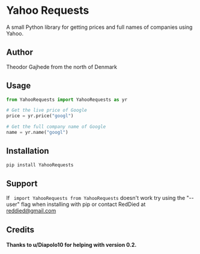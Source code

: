 # Yahoo Requests

A small Python library for getting prices and full names of companies using Yahoo.

## Author

Theodor Gajhede from the north of Denmark

## Usage

```python
from YahooRequests import YahooRequests as yr

# Get the live price of Google
price = yr.price("googl")

# Get the full company name of Google
name = yr.name("googl")
```
## Installation
```python
pip install YahooRequests 
```
## Support
If ``` import YahooRequests from YahooRequests``` doesn't work
 try using the "--user" flag when  installing with pip or contact RedDied at reddied@gmail.com

## Credits
#### Thanks to u/Diapolo10 for helping with version 0.2.